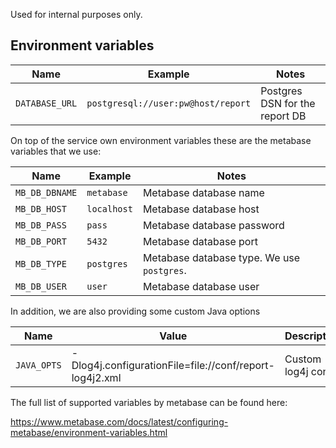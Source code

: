 Used for internal purposes only.

## Environment variables


| Name                              | Example                                | Notes                                           | 
|-----------------------------------|----------------------------------------|-------------------------------------------------|
| `DATABASE_URL`                    | `postgresql://user:pw@host/report`        | Postgres DSN for the report DB                                   |


On top of the service own environment variables these are the metabase variables that we use:


| Name                              | Example                                | Notes                                           | 
|-----------------------------------|----------------------------------------|-------------------------------------------------|
| `MB_DB_DBNAME`                    | `metabase`        | Metabase database name                                   |
| `MB_DB_HOST`                    | `localhost`        | Metabase database host                                   |
| `MB_DB_PASS`                    | `pass`        | Metabase database password                                   |
| `MB_DB_PORT`                    | `5432`        | Metabase database port                                   |
| `MB_DB_TYPE`                    | `postgres`        | Metabase database type. We use `postgres`. |
| `MB_DB_USER`                    | `user`        | Metabase database user                                   |

In addition, we are also providing some custom Java options

| Name           | Value                                                | Description           |
|----------------|------------------------------------------------------|-----------------------|
| `JAVA_OPTS`    |-Dlog4j.configurationFile=file://conf/report-log4j2.xml| Custom log4j config   |

The full list of supported variables by metabase can be found here:

https://www.metabase.com/docs/latest/configuring-metabase/environment-variables.html
